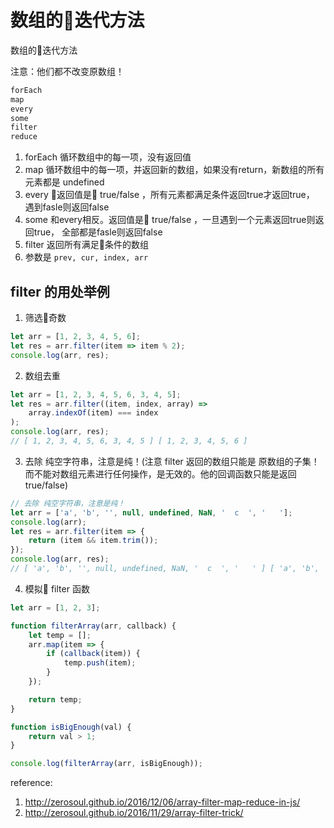 # 数组的迭代方法

数组的迭代方法

注意：他们都不改变原数组！

```js
forEach
map
every
some
filter
reduce
```

1. forEach 循环数组中的每一项，没有返回值
2. map 循环数组中的每一项，并返回新的数组，如果没有return，新数组的所有元素都是 undefined
3. every 返回值是 true/false ，所有元素都满足条件返回true才返回true， 遇到fasle则返回false
4. some 和every相反。返回值是 true/false ，一旦遇到一个元素返回true则返回true， 全部都是fasle则返回false
5. filter 返回所有满足条件的数组
6. 参数是 `prev, cur, index, arr`

## filter 的用处举例

1. 筛选奇数

```js
let arr = [1, 2, 3, 4, 5, 6];
let res = arr.filter(item => item % 2);
console.log(arr, res);
```

2. 数组去重

```js
let arr = [1, 2, 3, 4, 5, 6, 3, 4, 5];
let res = arr.filter((item, index, array) =>
    array.indexOf(item) === index
);
console.log(arr, res);
// [ 1, 2, 3, 4, 5, 6, 3, 4, 5 ] [ 1, 2, 3, 4, 5, 6 ]
```

3. 去除 纯空字符串，注意是纯！(注意 filter 返回的数组只能是 原数组的子集！而不能对数组元素进行任何操作，是无效的。他的回调函数只能是返回true/false)

```js
// 去除 纯空字符串，注意是纯！
let arr = ['a', 'b', '', null, undefined, NaN, '  c  ', '   '];
console.log(arr);
let res = arr.filter(item => {
    return (item && item.trim());
});
console.log(arr, res);
// [ 'a', 'b', '', null, undefined, NaN, '  c  ', '   ' ] [ 'a', 'b', '  c  ' ]
```

4. 模拟 filter 函数

```js
let arr = [1, 2, 3];

function filterArray(arr, callback) {
    let temp = [];
    arr.map(item => {
        if (callback(item)) {
            temp.push(item);
        }
    });

    return temp;
}

function isBigEnough(val) {
    return val > 1;
}

console.log(filterArray(arr, isBigEnough));
```

reference:
1. http://zerosoul.github.io/2016/12/06/array-filter-map-reduce-in-js/
2. http://zerosoul.github.io/2016/11/29/array-filter-trick/
